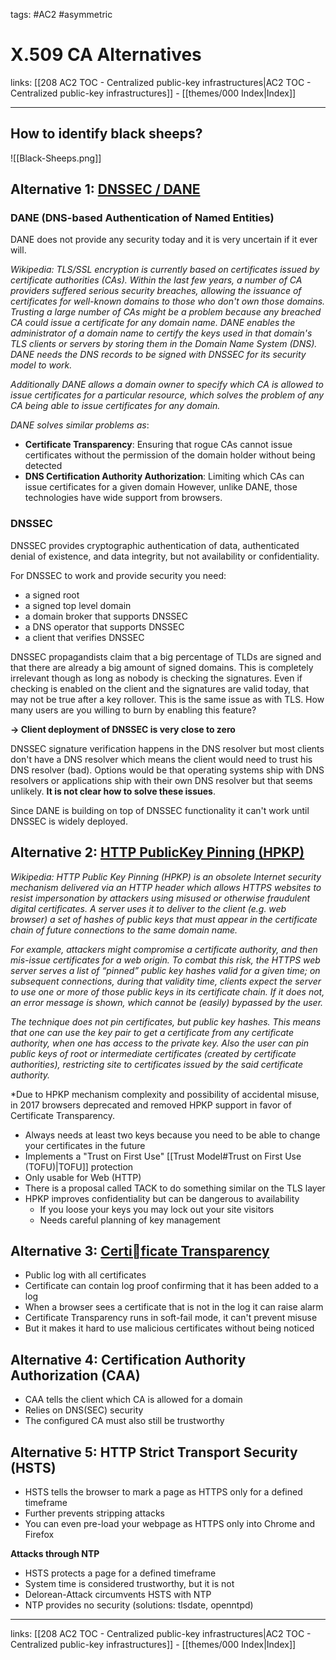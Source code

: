 tags: #AC2 #asymmetric 

# X.509 CA Alternatives

links: [[208 AC2 TOC - Centralized public-key infrastructures|AC2 TOC - Centralized public-key infrastructures]] - [[themes/000 Index|Index]]

---

## How to identify black sheeps?

![[Black-Sheeps.png]]

## Alternative 1: [DNSSEC / DANE](https://tools.ietf.org/html/rfc6698)

### DANE (DNS-based Authentication of Named Entities)

DANE does not provide any security today and it is very uncertain if it ever will.

*Wikipedia: TLS/SSL encryption is currently based on certificates issued by certificate authorities (CAs). Within the last few years, a number of CA providers suffered serious security breaches, allowing the issuance of certificates for well-known domains to those who don't own those domains. Trusting a large number of CAs might be a problem because any breached CA could issue a certificate for any domain name. DANE enables the administrator of a domain name to certify the keys used in that domain's TLS clients or servers by storing them in the Domain Name System (DNS). DANE needs the DNS records to be signed with DNSSEC for its security model to work.*

*Additionally DANE allows a domain owner to specify which CA is allowed to issue certificates for a particular resource, which solves the problem of any CA being able to issue certificates for any domain.*

*DANE solves similar problems as*:

- **Certificate Transparency**: Ensuring that rogue CAs cannot issue certificates without the permission of the domain holder without being detected
- **DNS Certification Authority Authorization**: Limiting which CAs can issue certificates for a given domain However, unlike DANE, those technologies have wide support from browsers.

### DNSSEC

DNSSEC provides cryptographic authentication of data, authenticated denial of existence, and data integrity, but not availability or confidentiality.

For DNSSEC to work and provide security you need:

- a signed root
- a signed top level domain
- a domain broker that supports DNSSEC
- a DNS operator that supports DNSSEC
- a client that verifies DNSSEC

DNSSEC propagandists claim that a big percentage of TLDs are signed and that there are already a big amount of signed domains. This is completely irrelevant though as long as nobody is checking the signatures. Even if checking is enabled on the client and the signatures are valid today, that may not be true after a key rollover. This is the same issue as with TLS. How many users are you willing to burn by enabling this feature?

**$\rightarrow$ Client deployment of DNSSEC is very close to zero**

DNSSEC signature verification happens in the DNS resolver but most clients don't have a DNS resolver which means the client would need to trust his DNS resolver (bad). Options would be that operating systems ship with DNS resolvers or applications ship with their own DNS resolver but that seems unlikely. **It is not clear how to solve these issues**.

Since DANE is building on top of DNSSEC functionality it can't work until DNSSEC is widely deployed.

## Alternative 2: [HTTP PublicKey Pinning (HPKP)](https://www.owasp.org/index.php/Certificate_and_Public_Key_Pinning)

*Wikipedia: HTTP Public Key Pinning (HPKP) is an obsolete Internet security mechanism delivered via an HTTP header which allows HTTPS websites to resist impersonation by attackers using misused or otherwise fraudulent digital certificates. A server uses it to deliver to the client (e.g. web browser) a set of hashes of public keys that must appear in the certificate chain of future connections to the same domain name.*

*For example, attackers might compromise a certificate authority, and then mis-issue certificates for a web origin. To combat this risk, the HTTPS web server serves a list of “pinned” public key hashes valid for a given time; on subsequent connections, during that validity time, clients expect the server to use one or more of those public keys in its certificate chain. If it does not, an error message is shown, which cannot be (easily) bypassed by the user.*

*The technique does not pin certificates, but public key hashes. This means that one can use the key pair to get a certificate from any certificate authority, when one has access to the private key. Also the user can pin public keys of root or intermediate certificates (created by certificate authorities), restricting site to certificates issued by the said certificate authority.*

*Due to HPKP mechanism complexity and possibility of accidental misuse, in 2017 browsers deprecated and removed HPKP support in favor of Certificate Transparency.

- Always needs at least two keys because you need to be able to change your certificates in the future
- Implements a "Trust on First Use" [[Trust Model#Trust on First Use (TOFU)|TOFU]] protection
- Only usable for Web (HTTP)
- There is a proposal called TACK to do something similar on the TLS layer
- HPKP improves confidentiality but can be dangerous to availability
	- If you loose your keys you may lock out your site visitors
	- Needs careful planning of key management

## Alternative 3: [Certificate Transparency](https://certificate.transparency.dev/)

- Public log with all certificates
- Certificate can contain log proof confirming that it has been added to a log
- When a browser sees a certificate that is not in the log it can raise alarm
- Certificate Transparency runs in soft-fail mode, it can't prevent misuse
- But it makes it hard to use malicious certificates without being noticed

## Alternative 4: Certification Authority Authorization (CAA)

- CAA tells the client which CA is allowed for a domain
- Relies on DNS(SEC) security
- The configured CA must also still be trustworthy

## Alternative 5: HTTP Strict Transport Security (HSTS)

- HSTS tells the browser to mark a page as HTTPS only for a defined timeframe
- Further prevents stripping attacks
- You can even pre-load your webpage as HTTPS only into Chrome and Firefox

**Attacks through NTP**

- HSTS protects a page for a defined timeframe
- System time is considered trustworthy, but it is not
- Delorean-Attack circumvents HSTS with NTP
- NTP provides no security (solutions: tlsdate, openntpd)

---
links: [[208 AC2 TOC - Centralized public-key infrastructures|AC2 TOC - Centralized public-key infrastructures]] - [[themes/000 Index|Index]]